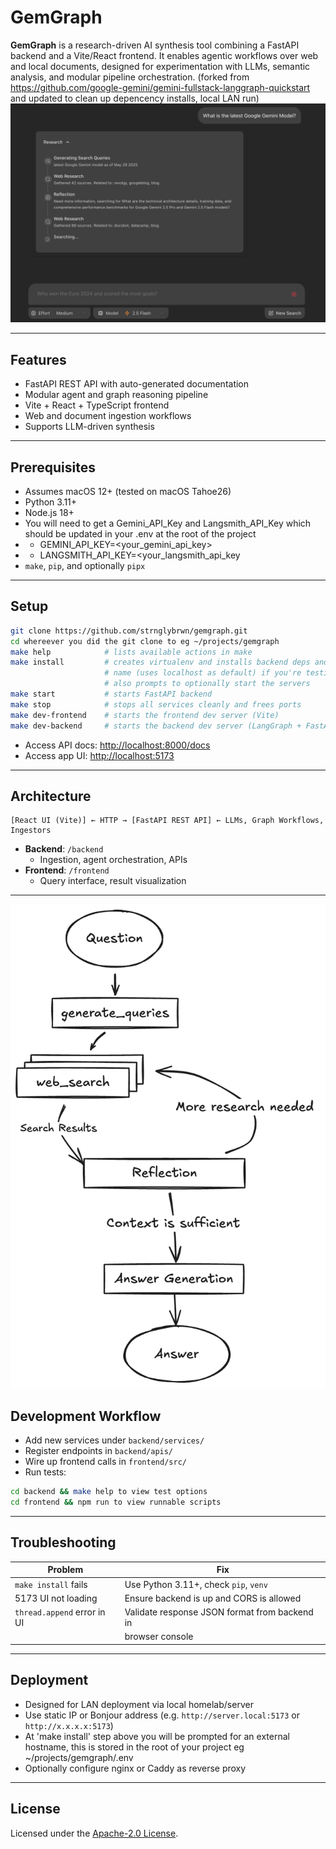 # GemGraph

**GemGraph** is a research-driven AI synthesis tool combining a FastAPI backend and a Vite/React frontend. It enables agentic workflows over web and local documents, designed for experimentation with LLMs, semantic analysis, and modular pipeline orchestration.
(forked from https://github.com/google-gemini/gemini-fullstack-langgraph-quickstart and updated to clean up depencency installs, local LAN run)
![IMage of example application running an example prompt](app.png)

---

## Features

- FastAPI REST API with auto-generated documentation
- Modular agent and graph reasoning pipeline  
- Vite + React + TypeScript frontend  
- Web and document ingestion workflows  
- Supports LLM-driven synthesis  

---

## Prerequisites

- Assumes macOS 12+ (tested on macOS Tahoe26)  
- Python 3.11+  
- Node.js 18+
- You will need to get a Gemini_API_Key and Langsmith_API_Key which should be updated in your .env at the root of the project 
- - GEMINI_API_KEY=<your_gemini_api_key>
- - LANGSMITH_API_KEY=<your_langsmith_api_key
- `make`, `pip`, and optionally `pipx`  

---

## Setup

```bash
git clone https://github.com/strnglybrwn/gemgraph.git
cd whereever you did the git clone to eg ~/projects/gemgraph
make help            # lists available actions in make
make install         # creates virtualenv and installs backend deps and asks for a friendly 
                     # name (uses localhost as default) if you're testing locally on machine 
                     # also prompts to optionally start the servers 
make start           # starts FastAPI backend
make stop            # stops all services cleanly and frees ports
make dev-frontend    # starts the frontend dev server (Vite)
make dev-backend     # starts the backend dev server (LangGraph + FastAPI)"
```
- Access API docs: [http://localhost:8000/docs](http://localhost:8000/docs)  
- Access app UI: [http://localhost:5173](http://localhost:5173)  
---

## Architecture

```
[React UI (Vite)] ← HTTP → [FastAPI REST API] ← LLMs, Graph Workflows, Ingestors
```

- **Backend**: `/backend`  
  - Ingestion, agent orchestration, APIs  
- **Frontend**: `/frontend`  
  - Query interface, result visualization  
---
![agentic flow diagram of application](agent.png)

## Development Workflow

- Add new services under `backend/services/`  
- Register endpoints in `backend/apis/`  
- Wire up frontend calls in `frontend/src/`  
- Run tests:

```bash
cd backend && make help to view test options
cd frontend && npm run to view runnable scripts 
```
---

## Troubleshooting

| Problem                          | Fix                                           |
|----------------------------------|-----------------------------------------------|
| `make install` fails             | Use Python 3.11+, check `pip`, `venv`         |
| 5173 UI not loading              | Ensure backend is up and CORS is allowed      |
| `thread.append` error in UI      | Validate response JSON format from backend in |
|                                  | browser console                               |

---

## Deployment

- Designed for LAN deployment via local homelab/server  
- Use static IP or Bonjour address (e.g. `http://server.local:5173` or `http://x.x.x.x:5173`)  
- At 'make install' step above you will be prompted for an external hostname, this is stored in the root of your project eg ~/projects/gemgraph/.env 
- Optionally configure nginx or Caddy as reverse proxy  

---

## License

Licensed under the [Apache-2.0 License](LICENSE).
